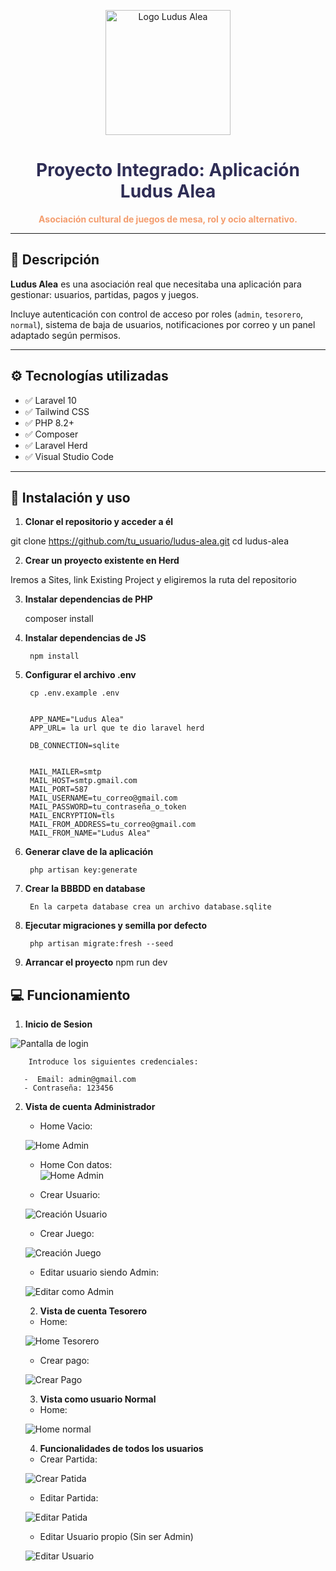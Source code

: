 <p align="center">
  <img src="public/logo.png" width="200" alt="Logo Ludus Alea">
</p>

<h1 align="center" style="color:#2e2d55">Proyecto Integrado: Aplicación Ludus Alea</h1>

<p align="center">
  <strong style="color:#f49d6e">Asociación cultural de juegos de mesa, rol y ocio alternativo.</strong>
</p>

---

## 🎯 Descripción

**Ludus Alea** es una asociación real que necesitaba una aplicación para gestionar: usuarios, partidas, pagos y juegos.

Incluye autenticación con control de acceso por roles (`admin`, `tesorero`, `normal`), sistema de baja de usuarios, notificaciones por correo y un panel adaptado según permisos.

---

## ⚙️ Tecnologías utilizadas

- ✅ Laravel 10
- ✅ Tailwind CSS
- ✅ PHP 8.2+
- ✅ Composer
- ✅ Laravel Herd 
- ✅ Visual Studio Code

---

## 🚀 Instalación y uso

1. **Clonar el repositorio y acceder a él**


git clone https://github.com/tu_usuario/ludus-alea.git
cd ludus-alea

2. **Crear un proyecto existente en Herd**
 
 Iremos a Sites, link Existing Project y eligiremos la ruta del repositorio

3. **Instalar dependencias de PHP**

    composer install

4. **Instalar dependencias de JS**

        npm install


5. **Configurar el archivo .env**
        
        cp .env.example .env 


        APP_NAME="Ludus Alea"
        APP_URL= la url que te dio laravel herd

        DB_CONNECTION=sqlite
       

        MAIL_MAILER=smtp
        MAIL_HOST=smtp.gmail.com
        MAIL_PORT=587
        MAIL_USERNAME=tu_correo@gmail.com
        MAIL_PASSWORD=tu_contraseña_o_token
        MAIL_ENCRYPTION=tls
        MAIL_FROM_ADDRESS=tu_correo@gmail.com
        MAIL_FROM_NAME="Ludus Alea"

6. **Generar clave de la aplicación**


        php artisan key:generate

7. **Crear la BBBDD en database**   

        En la carpeta database crea un archivo database.sqlite

5. **Ejecutar migraciones y semilla por defecto**


        php artisan migrate:fresh --seed 

6. **Arrancar el proyecto**
        npm run dev


  ##  💻 Funcionamiento      

  1. **Inicio de  Sesion**

![Pantalla de login](readme-img/login.png)
        
        Introduce los siguientes credenciales:
       
       -  Email: admin@gmail.com
       - Contraseña: 123456 
    
2. **Vista de cuenta  Administrador**
    -  Home Vacio:

    ![Home Admin](readme-img/adminVacio.png)

    - Home Con datos:  
    ![Home Admin](readme-img/adminDatos.png)

    - Crear Usuario:

    ![Creación Usuario](readme-img/crearUsuario.png)

    - Crear Juego:

    ![Creación Juego](readme-img/crearJuego.png)

    - Editar usuario siendo Admin:

    ![Editar como Admin](readme-img/editarUsuarioAdmin.png)

    2. **Vista de cuenta  Tesorero**
    - Home: 

    ![Home Tesorero](readme-img/menuTesorero.png)

    - Crear pago:

    ![Crear Pago](readme-img/crearPago.png)

    3. **Vista como usuario Normal**

    - Home: 

    ![Home normal](readme-img/menuNormal.png)

    4. **Funcionalidades de todos los usuarios**

    - Crear Partida:

    ![Crear Patida](readme-img/CrearPartida.png)

    - Editar Partida:
    
    ![Editar Patida](readme-img/editarPartida.png)

    - Editar Usuario propio (Sin ser Admin)
    
    ![Editar Usuario](readme-img/editarUsuarioNormal.png)





